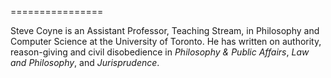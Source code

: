 ================

Steve Coyne is an Assistant Professor, Teaching Stream, in Philosophy and Computer Science at the University of Toronto.
He has written on authority, reason-giving and civil disobedience in *Philosophy & Public Affairs*, *Law and Philosophy*,
and *Jurisprudence*. 

